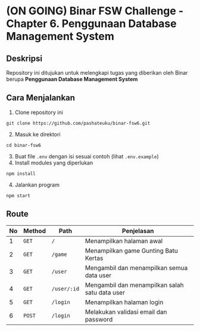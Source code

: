 
# (ON GOING) Binar FSW Challenge - Chapter 6. Penggunaan Database Management System

## Deskripsi

Repository ini ditujukan untuk melengkapi tugas yang diberikan oleh Binar berupa **Penggunaan Database Management System**

## Cara Menjalankan
1. Clone repository ini
```
git clone https://github.com/pashateuku/binar-fsw6.git
```
2. Masuk ke direktori 
```
cd binar-fsw6
```
3.  Buat file  `.env`  dengan isi sesuai contoh (lihat  `.env.example`)
4.  Install modules yang diperlukan
```
npm install
```
4.  Jalankan program
```
npm start
```
## Route

| No | Method | Path | Penjelasan |
|--|--|--|--|
| 1 |  `GET`  |  `/`  | Menampilkan halaman awal |
| 2 |  `GET`  |  `/game`  | Menampilkan game Gunting Batu Kertas |
| 3 |  `GET`  |  `/user`  | Mengambil dan menampilkan semua data user |
| 4 |  `GET`  |  `/user/:id`  | Mengambil dan menampilkan salah satu data user |
| 5 |  `GET`  |  `/login`  | Menampilkan halaman login |
| 6 |  `POST`  |  `/login`  | Melakukan validasi email dan password |
